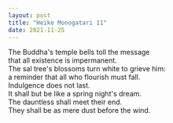 ```yaml
---
layout: post
title: "Heike Monogatari 11"
date: 2021-11-25
---
```


The Buddha's temple bells toll the message<br>
that all existence is impermanent.<br>
The sal tree's blossoms turn white to grieve him:<br>
a reminder that all who flourish must fall.<br>
Indulgence does not last.<br>
It shall but be like a spring night's dream.<br>
The dauntless shall meet their end.<br>
They shall be as mere dust before the wind.<br>
